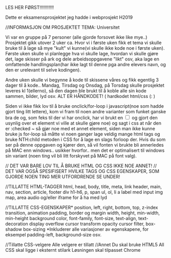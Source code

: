 LES HER FØRST!!!!!!!!!!!

Dette er eksamensprosjektet jeg hadde i webprosjekt H2019

//INFORMASJON OM PROSJEKTET
TEMA: Universitet

Vi var en gruppe på 7 personer (alle gjorde forsovet ikke like mye..)
Prosjektet gikk utover 2 uker ca. Hvor vi i første uken fikk et tema vi skulle bruke til å lage så mye "kult" vi kunne(vi skulle ikke kode noe i første uken). Første uken skulle vi planlegge hva vi skulle lage, hvordan vi skulle gjøre det, lage skisser på ark og dele arbeidsoppgavene "likt" osv, aka lage en omfattende handlingsplan(har ikke lagt til denne pga andre elevers navn, og den er urelevant til selve kodingen). 

Andre uken skulle vi begynne å kode til skissene våres og fikk egentlig 3 dager til å kode.. Mandag, Tirsdag og Onsdag, på Torsdag skulle prosjektet leveres kl 1(ellerno), så den dagen ble brukt til å koble alle sin kode sammen, bilder, lyd osv.
ALT ER HÅNDKODET! ( hardkodet html/css (: )

Siden vi ikke fikk lov til å bruke onclick/for-loop i javascript(noe som hadde gjort ting litt lettere), kom vi fram til noen andre varianter som funket ganske bra de og, som feks til der vi har onclick, har vi brukt en <input type="checkbox"> og gjort den usynlig over et element vi ville at skulle gjøre noe) og sagt i css at når den er :checked ~ så gjør noe med et annet element, siden man ikke kunne bruke js for-loop så måtte vi noen ganger lage veldig mange html tags og bruke NTH:child metoden i CSS for å lage en slags forloop der.
Hvis du som ser på denne oppgaven og kjører den, så vil fonten vi brukte bli annerledes på MAC enn windows.. usikker hvorfor.. men det er optimalisert til windows sin variant (noen ting vil bli litt forskyvet på MAC på font valg).

// DET VAR BARE LOV TIL Å BRUKE HTML OG CSS IKKE NOE ANNET!
// DET VAR OGSÅ SPESIFISERT HVILKE TAGS OG CSS EGENSKAPER, SOM GJORDE NOEN TING MER UTFORDRENDE SE UNDER!

//TILLATTE HTML-TAGGER
html, head, body, title, meta, link
header, main, nav, section, article, footer
div
h1-h6, p, span
ul, ol, li
a
label med input
img
map, area
audio og/eller iframe for å ha med lyd

//TILLATTE CSS-EGENSKAPER*
position, left, right, bottom, top, z-index
transition, animation
padding, border og margin 
width, height, min-width, min-height
background 
color, font-family, font-size, text-align, text-decoration
display
overflow
cursor
transform
opacity
cursor
filter, box-shadow
box-sizing
*Inkluderer alle variasjoner av egenskapene, for eksempel padding-left, background-size osv.

//Tillatte CSS-velgere
  Alle velgere er tillatt
//Annet
  Du skal bruke HTML5
  All CSS skal ligge i eksternt stilark
  Løsningen skal tilpasset Chrome

